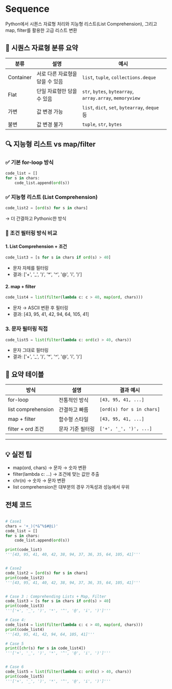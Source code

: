 # Sequence
Python에서 시퀀스 자료형 처리와 지능형 리스트(List Comprehension), 그리고 map, filter를 활용한 고급 리스트 변환

## 🧠 시퀀스 자료형 분류 요약
| 분류       | 설명                                      | 예시                                      |
|------------|-------------------------------------------|-------------------------------------------|
| Container  | 서로 다른 자료형을 담을 수 있음            | `list`, `tuple`, `collections.deque`      |
| Flat       | 단일 자료형만 담을 수 있음                | `str`, `bytes`, `bytearray`, `array.array`, `memoryview` |
| 가변       | 값 변경 가능                              | `list`, `dict`, `set`, `bytearray`, `deque` 등 |
| 불변       | 값 변경 불가                              | `tuple`, `str`, `bytes`                   |



## 🔍 지능형 리스트 vs map/filter
### ✅ 기본 for-loop 방식
```python
code_list = []
for s in chars:
    code_list.append(ord(s))
```

### ✅ 지능형 리스트 (List Comprehension)
```python
code_list2 = [ord(s) for s in chars]
```

→ 더 간결하고 Pythonic한 방식

### 🔧 조건 필터링 방식 비교
#### 1. List Comprehension + 조건
```python
code_list3 = [s for s in chars if ord(s) > 40]
```
- 문자 자체를 필터링
- 결과: ['+', '_', ')', '*', '^', '@', 'i', ')']


#### 2. map + filter
```python
code_list4 = list(filter(lambda c: c > 40, map(ord, chars)))
```

- 문자 → ASCII 변환 후 필터링
- 결과: [43, 95, 41, 42, 94, 64, 105, 41]


### 3. 문자 필터링 직접
```python
code_list5 = list(filter(lambda c: ord(c) > 40, chars))
```

- 문자 그대로 필터링
- 결과: ['+', '_', ')', '*', '^', '@', 'i', ')']

## 📘 요약 테이블
| 방식               | 설명                                  | 결과 예시                      |
|--------------------|---------------------------------------|--------------------------------|
| for-loop           | 전통적인 방식                          | `[43, 95, 41, ...]`            |
| list comprehension | 간결하고 빠름                          | `[ord(s) for s in chars]`      |
| map + filter       | 함수형 스타일                          | `[43, 95, 41, ...]`            |
| filter + ord 조건  | 문자 기준 필터링                       | `['+', '_', ')', ...]`         |

---

## 💡 실전 팁
- map(ord, chars) → 문자 → 숫자 변환
- filter(lambda c: ...) → 조건에 맞는 값만 추출
- chr(n) → 숫자 → 문자 변환
- list comprehension은 대부분의 경우 가독성과 성능에서 우위

## 전체 코드
```python

# Case1
chars = '+_)(*&^%$#@i)'
code_list = []
for s in chars:
    code_list.append(ord(s))

print(code_list)
'''[43, 95, 41, 40, 42, 38, 94, 37, 36, 35, 64, 105, 41]'''


# Case2
code_list2 = [ord(s) for s in chars]
print(code_list2)
'''[43, 95, 41, 40, 42, 38, 94, 37, 36, 35, 64, 105, 41]'''


# Case 3 : Comprehending Lists + Map, Filter
code_list3 = [s for s in chars if ord(s) > 40]
print(code_list3)
'''['+', '_', ')', '*', '^', '@', 'i', ')']'''

# Case 4: 
code_list4 = list(filter(lambda c: c > 40, map(ord, chars)))
print(code_list4)
'''[43, 95, 41, 42, 94, 64, 105, 41]'''

# Case 5
print([chr(s) for s in code_list4])
'''['+', '_', ')', '*', '^', '@', 'i', ')']'''


# Case 6
code_list5 = list(filter(lambda c: ord(c) > 40, chars))
print(code_list5)
'''['+', '_', ')', '*', '^', '@', 'i', ')']'''

```

